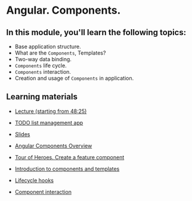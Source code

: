 # Angular. Components.

## In this module, you'll learn the following topics:

- Base application structure.
- What are the `Components`, Templates?
- Two-way data binding.
- `Components` life cycle.
- `Components` interaction.
- Creation and usage of `Components` in application.

## Learning materials

- [Lecture (starting from 48:25)](https://youtu.be/8lt8Mvxyo5E?t=2905)
- [TODO list management app](https://github.com/pavelrazuvalau/todo-list-management/tree/ce415c7a0746d8b4f70b8898a6e331d7856f50e9)
- [Slides](https://slides.com/pavelrazuvalau/angular-intro-components#/3)

- [Angular Components Overview](https://angular.io/guide/component-overview)
- [Tour of Heroes. Create a feature component](https://angular.io/tutorial/toh-pt3)
- [Introduction to components and templates](https://angular.io/guide/architecture-components)
- [Lifecycle hooks](https://angular.io/guide/lifecycle-hooks)
- [Component interaction](https://angular.io/guide/component-interaction)
